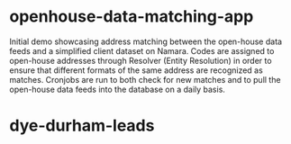 # openhouse-data-matching-app
Initial demo showcasing address matching between the open-house data feeds and a simplified client dataset on Namara. Codes are assigned to open-house addresses through Resolver (Entity Resolution) in order to ensure that different formats of the same address are recognized as matches. Cronjobs are run to both check for new matches and to pull the open-house data feeds into the database on a daily basis. 
# dye-durham-leads
